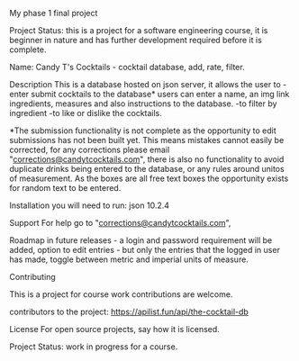 My phase 1 final project

Project Status: this is a project for a software engineering course, it is beginner in nature and has further development required before it is complete.

Name:
Candy T's Cocktails - cocktail database, add, rate, filter.

Description
This is a database hosted on json server, it allows the user to
-enter submit cocktails to the database\*
users can enter a name, an img link ingredients, measures and also instructions to the database.
-to filter by ingredient
-to like or dislike the cocktails.

\*The submission functionality is not complete as the opportunity to edit submissions has not been built yet. This means mistakes cannot easily be corrected, for any corrections please email "corrections@candytcocktails.com", there is also no functionality to avoid duplicate drinks being entered to the database, or any rules around unitos of measurement. As the boxes are all free text boxes the opportunity exists for random text to be entered.

Installation
you will need to run:
json 10.2.4

Support
For help go to "corrections@candytcocktails.com",

Roadmap
in future releases - a login and password requirement will be added, option to edit entries - but only the entries that the logged in user has made, toggle between metric and imperial units of measure.

Contributing

This is a project for course work contributions are welcome.

contributors to the project:
https://apilist.fun/api/the-cocktail-db

License
For open source projects, say how it is licensed.

Project Status:
work in progress for a course.
